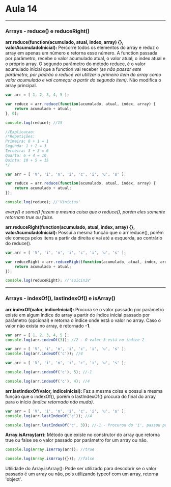 # Aula 14

---

### Arrays - reduce() e reduceRight()
**arr.reduce(function(acumulado, atual, index, array) {}, valorAcumuladoInicial):** Percorre todos os elementos do array e reduz o array em apenas um número e retorna esse número.
A function passada por parâmetro, recebe o valor acumulado atual, o valor atual, o index atual e o próprio array. 
O segundo parâmetro do método reduce, é o valor acumulado inicial que a function vai receber *(se não passar este parâmetro, por padrão o reduce vai utilizar o primeiro item do array como valor acumulado e vai começar a partir do segundo item)*. 
Não modifica o array principal.
```javascript
var arr = [ 1, 2, 3, 4, 5 ];

var reduce = arr.reduce(function(acumulado, atual, index, array) {
    return acumulado + atual;
}, 0);

console.log(reduce); //15

//Explicacao:
/*Repetições:
Primeira: 0 + 1 = 1
Segunda: 1 + 2 = 3
Terceira: 3 + 3 = 6
Quarta: 6 + 4 = 10
Quinta: 10 + 5 = 15
*/
```

```javascript
var arr = [ 'V', 'i', 'n', 'i', 'c', 'i', 'u', 's' ];

var reduce = arr.reduce(function(acumulado, atual, index, array) {
    return acumulado + atual;
});

console.log(reduce); //'Vinicius'
```

*every() e some() fazem a mesma coisa que o reduce(), porém eles somente retornam true ou false.*

**arr.reduceRight(function(acumulado, atual, index, array) {}, valorAcumuladoInicial):** Possui a mesma função que o arr.reduce(), porém ele começa pelos itens a partir da direita e vai até a esquerda, ao contrário do reduce().
```javascript
var arr = [ 'V', 'i', 'n', 'i', 'c', 'i', 'u', 's' ];

var reduceRight = arr.reduceRight(function(acumulado, atual, index, array) {
    return acumulado + atual;
});

console.log(reduceRight); //'suiciniV'
```

---
### Arrays - indexOf(), lastIndexOf() e isArray()
**arr.indexOf(valor, indiceInicial):** Procura se o valor passado por parâmetro existe em algum índice do array a partir do índice inicial passado por parâmetro (opcional) e retorna o índice onde está o valor no array. Caso o valor não exista no array, é retornado **-1**.
```javascript
var arr = [ 1, 2, 3, 4, 5 ];
console.log(arr.indexOf(3)); //2 - O valor 3 está no indice 2
```

```javascript
var arr = [ 'V', 'i', 'n', 'i', 'c', 'i', 'u', 's' ];
console.log(arr.indexOf('c')); //4
```

```javascript
var arr = [ 'V', 'i', 'n', 'i', 'c', 'i', 'u', 's' ];

console.log(arr.indexOf('c'), 5); //-1

console.log(arr.indexOf('c'), 4); //4
```

**arr.lastIndexOf(**valor, indiceInicial**):** Faz a mesma coisa e possui a mesma função que o indexOf(), porém o lastIndexOf() procura do final do array para o início *(índice retornado não muda)*.
```javascript
var arr = [ 'V', 'i', 'n', 'i', 'c', 'i', 'u', 's' ];
console.log(arr.lastIndexOf('c')); //4

console.log(arr.lastIndexOf('c', 3)); //-1 - Procurou do 'i', passou por 'n', até o 'v' e não achou, pois o 'c' estava depois do 'i'
```

**Array.isArray(arr):** Método que existe no construtor do array que retorna true ou false se o valor passado por parâmetro for um array ou não.
```javascript
console.log(Array.isArray(arr)); //true

console.log(Array.isArray({})); //false
```

Utilidade do Array.isArray(): Pode ser utilizado para descobrir se o valor passado é um array ou não, pois utilizando typeof com um array, retorna 'object'.